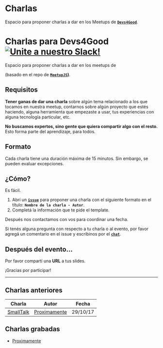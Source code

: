 # Charlas
Espacio para proponer charlas a dar en los Meetups de **[`Devs4Good`](http://www.developersforgood.com)**.

# Charlas para Devs4Good [![Unite a nuestro Slack!](https://developers4good.herokuapp.com/badge.svg)](http://slack.developersforgood.com)

Espacio para proponer charlas a dar en los meetups de 

(basado en el repo de **[`MeetupJS`](https://github.com/meetupjs-ar/charlas/))**.


## Requisitos

**Tener ganas de dar una charla** sobre algún tema relacionado a los que tocamos en nuestra meetup, contarnos sobre algún proyecto que estés haciendo, alguna herramienta que empezaste a usar, tus experiencias con alguna tecnología particular, etc.

**No buscamos expertos, sino gente que quiera compartir algo con el resto.** Esto forma parte del aprendizaje, para todos.

## Formato

Cada charla tiene una duración máxima de 15 minutos. Sin embargo, se pueden evaluar excepciones.

## ¿Cómo?

Es fácil. 

1. Abrí un **[`issue`](https://github.com/Devs4Good/charlas/issues)** para proponer una charla con el siguiente formato en el título: 
**`Nombre de la charla - Autor`**.
2. Completá la información que te pide el template.

Después nos contactamos con vos para coordinar una fecha.

Si tenés alguna pregunta con respecto a tu charla o al evento, por favor agregá un comentario en el issue y escribinos por el **[`chat`](http://slack.developersforgood.com)**.

## Después del evento...

Por favor compartí una **URL** a tus slides. 

¡Gracias por participar!

---

## Charlas anteriores

| Charla                                                                              | Autor                                                     | Fecha    |
| ----------------------------------------------------------------------------------- | --------------------------------------------------------- | -------- |
| [SmallTalk](https://www.10pines.com/)                                     | [Proximamente](https://twitter.com/)        | 29/10/17 |

## Charlas grabadas

- [Proximamente](https://www.youtube.com)

